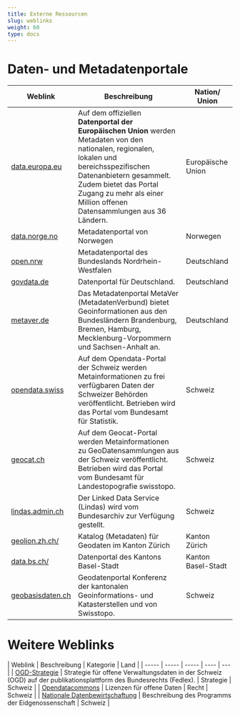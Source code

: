 ```yaml
---
title: Externe Ressourcen
slug: weblinks
weight: 60
type: docs
---
```


# Daten- und Metadatenportale

| Weblink | Beschreibung | Nation/ Union |
| ----- | ----- | ----- | 
| [data.europa.eu](https://data.europa.eu) | Auf dem offiziellen __Datenportal der Europäischen Union__ werden Metadaten von den nationalen, regionalen, lokalen und bereichsspezifischen Datenanbietern gesammelt. Zudem bietet das Portal Zugang zu mehr als einer Million offenen Datensammlungen aus 36 Ländern. | Europäische Union |
| [data.norge.no](https://data.norge.no/) | Metadatenportal von Norwegen | Norwegen |
| [open.nrw](https://open.nrw/) | Metadatenportal des Bundeslands Nordrhein-Westfalen | Deutschland |
| [govdata.de](https://www.govdata.de) | Datenportal für Deutschland. | Deutschland |
| [metaver.de](https://metaver.de) | Das Metadatenportal MetaVer (MetadatenVerbund) bietet Geoinformationen aus den Bundesländern Brandenburg, Bremen, Hamburg, Mecklenburg-Vorpommern und Sachsen-Anhalt an. | Deutschland |
| [opendata.swiss](https://opendata.swiss) | Auf dem Opendata-Portal der Schweiz werden Metainformationen zu frei verfügbaren Daten der Schweizer Behörden veröffentlicht. Betrieben wird das Portal vom Bundesamt für Statistik. | Schweiz |
| [geocat.ch](https://geocat.ch) | Auf dem Geocat-Portal werden Metainformationen zu GeoDatensammlungen aus der Schweiz veröffentlicht. Betrieben wird das Portal vom Bundesamt für Landestopografie swisstopo. | Schweiz |
| [lindas.admin.ch](https://lindas.admin.ch) | Der Linked Data Service (Lindas) wird vom Bundesarchiv zur Verfügung gestellt. | Schweiz |
| [geolion.zh.ch/](https://geolion.zh.ch/) | Katalog (Metadaten) für Geodaten im Kanton Zürich | Kanton Zürich |
| [data.bs.ch/](https://data.bs.ch/) | Datenportal des Kantons Basel-Stadt | Kanton Basel-Stadt |
| [geobasisdaten.ch](https://geobasisdaten.ch) | Geodatenportal Konferenz der kantonalen Geoinformations­- und Katasterstellen und von Swisstopo. | Schweiz |

# Weitere Weblinks
| Weblink | Beschreibung | Kategorie | Land |
| ----- | ----- | ----- | ---- | --- |
| [OGD-Strategie](https://fedlex.data.admin.ch/eli/fga/2019/125) | Strategie für offene Verwaltungsdaten in der Schweiz (OGD) auf der publikationsplattform des Bundesrechts (Fedlex).  | Strategie | Schweiz |
| [Opendatacommons](https://opendatacomons.org) | Lizenzen für offene Daten  | Recht | Schweiz |
| [Nationale Datenbewirtschaftung](https://www.bfs.admin.ch/bfs/de/home/nadb/nadb.html) | Beschreibung des Programms der Eidgenossenschaft | Schweiz |